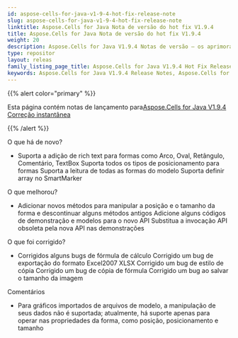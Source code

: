 ```yaml
---
id: aspose-cells-for-java-v1-9-4-hot-fix-release-note
slug: aspose-cells-for-java-v1-9-4-hot-fix-release-note
linktitle: Aspose.Cells for Java Nota de versão do hot fix V1.9.4
title: Aspose.Cells for Java Nota de versão do hot fix V1.9.4
weight: 20
description: Aspose.Cells for Java V1.9.4 Notas de versão – os aprimoramentos mais recentes, novos recursos e correções
type: repositor
layout: releas
family_listing_page_title: Aspose.Cells for Java V1.9.4 Hot Fix Release Note
keywords: Aspose.Cells for Java V1.9.4 Release Notes, Aspose.Cells for Java V1.9.4 updates and fixe
---
```

{{% alert color="primary" %}} 

 Esta página contém notas de lançamento para[Aspose.Cells for Java V1.9.4 Correção instantânea](https://releases.aspose.com/cells/java/new-releases/aspose.cells-for-java-v1.9.4-hot-fix/)

{{% /alert %}} 

 O que há de novo?

- Suporta a adição de rich text para formas como Arco, Oval, Retângulo, Comentário, TextBox
 Suporta todos os tipos de posicionamento para formas
 Suporta a leitura de todas as formas do modelo
 Suporta definir array no SmartMarker

 O que melhorou?

- Adicionar novos métodos para manipular a posição e o tamanho da forma e descontinuar alguns métodos antigos
 Adicione alguns códigos de demonstração e modelos para o novo API
 Substitua a invocação API obsoleta pela nova API nas demonstrações

 O que foi corrigido?

- Corrigidos alguns bugs de fórmula de cálculo
 Corrigido um bug de exportação do formato Excel2007 XLSX
 Corrigido um bug de estilo de cópia
 Corrigido um bug de cópia de fórmula
 Corrigido um bug ao salvar o tamanho da imagem

 Comentários

- Para gráficos importados de arquivos de modelo, a manipulação de seus dados não é suportada; atualmente, há suporte apenas para operar nas propriedades da forma, como posição, posicionamento e tamanho
